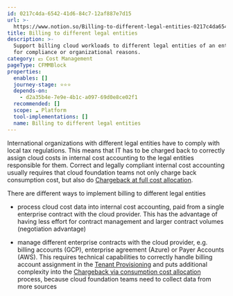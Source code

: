 ```yaml
---
id: 0217c4da-6542-41d6-84c7-12af887e7d15
url: >-
  https://www.notion.so/Billing-to-different-legal-entities-0217c4da654241d684c712af887e7d15
title: Billing to different legal entities
description: >-
  Support billing cloud workloads to different legal entities of an enterprise
  for compliance or organizational reasons.
category: 💵 Cost Management
pageType: CFMMBlock
properties:
  enables: []
  journey-stage: ⭐️⭐️⭐️
  depends-on:
    - d2a35b4e-7e9e-4b1c-a097-69d0e8ce02f1
  recommended: []
  scope: ☁️ Platform
  tool-implementations: []
  name: Billing to different legal entities
---
```


International organizations with different legal entities have to comply with local tax regulations. This means that IT has to be charged back to correctly assign cloud costs in internal cost accounting to the legal entities responsible for them. Correct and legally compliant internal cost accounting usually requires that cloud foundation teams not only charge back consumption cost, but also do [Chargeback at full cost allocation](./chargeback-at-full-cost-allocation.md).

There are different ways to implement billing to different legal entities

- process cloud cost data into internal cost accounting, paid from a single enterprise contract with the cloud provider. This has the advantage of having less effort for contract management and larger contract volumes (negotiation advantage)

- manage different enterprise contracts with the cloud provider, e.g. billing accounts (GCP), enterprise agreement (Azure) or Payer Accounts (AWS). This requires technical capabilities to correctly handle billing account assignment in the [Tenant Provisioning](../tenant-management/tenant-provisioning.md) and puts additional complexity into the [Chargeback via consumption cost allocation](./chargeback-via-consumption-cost-allocation.md) process, because cloud foundation teams need to collect data from more sources